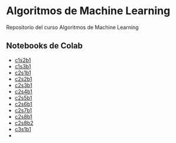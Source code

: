 # Algoritmos de Machine Learning
Repositorio del curso Algoritmos de Machine Learning

## Notebooks de Colab
- [c1s2b1](https://colab.research.google.com/drive/1zFNYw4nhP9ErjBP4CHqHe5kKf5woKtY3?usp=sharing)
- [c1s3b1](https://colab.research.google.com/drive/1ZTrw4Y1Ux-4rNyWm5U2tFW5BljVnOwbM?usp=sharing)
- [c2s1b1](https://colab.research.google.com/drive/1OqkKrRfc0xg4WyXFUxVEROwDBFn-2SAu?usp=sharing)
- [c2s2b1](https://colab.research.google.com/drive/1ubsnEltPjXS1u4GO8N0YBM6pDlCOM6sV?usp=sharing)
- [c2s3b1](https://colab.research.google.com/drive/1UP5aSvDP8t9EXVV33FuofDAc1veZTvWT?usp=sharing)
- [c2s4b1](https://colab.research.google.com/drive/1FsQz3S_zog_MZAcLTkctkiat6mZWOTYL?usp=sharing)
- [c2s5b1](https://colab.research.google.com/drive/16SBIO0PLuAO25XD2rsOhx4RKRD3ngVG-?usp=sharing)
- [c2s6b1](https://colab.research.google.com/drive/13jnwfuZn1GkgP567LqXATBrt5eh6HRcn?usp=sharing)
- [c2s7b1](https://colab.research.google.com/drive/1tYd-o-TeEPM0cFATp7aQp9IQAsnOlZOW?usp=sharing)
- [c2s8b1](https://colab.research.google.com/drive/1NFevCnVyw9wjP-Vq1VaeTKjfatpV5LB_?usp=sharing)
- [c2s8b2](https://colab.research.google.com/drive/1E4vxyl2UoMFn4QxH--u09jCQ6GVubR5W?usp=sharing)
- [c3s1b1](https://colab.research.google.com/drive/1qhSd-y59QFxoS-wMBInoAFkYUaDMxInA?usp=sharing)
- 
